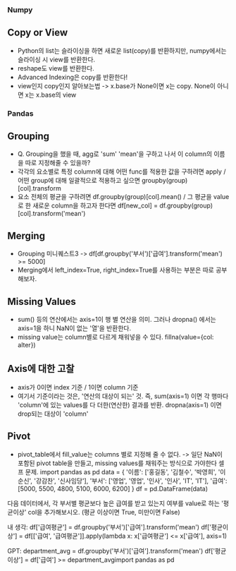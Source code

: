 ### Numpy
 ## Copy or View
 - Python의 list는 슬라이싱을 하면 새로운 list(copy)를 반환하지만, numpy에서는 슬라이싱 시 view를 반환한다.
 - reshape도 view를 반환한다.
 - Advanced Indexing은 copy를 반환한다!
 - view인지 copy인지 알아보는법 -> x.base가 None이면 x는 copy. None이 아니면 x는 x.base의 view

### Pandas
 ## Grouping
 - Q. Grouping을 했을 때, agg로 'sum' 'mean'을 구하고 나서 이 column의 이름을 따로 지정해줄 수 있을까?
 - 각각의 요소별로 특정 column에 대해 어떤 func를 적용한 값을 구하려면 apply / 어떤 group에 대해 일괄적으로 적용하고 싶으면 groupby(group)[col].transform
 - 요소 전체의 평균을 구하려면 df.groupby(group)[col].mean() / 그 평균을 value로 한 새로운 column을 하고자 한다면 df[new_col] = df.groupby(group)[col].transform('mean')
 ## Merging
 - Grouping 미니퀘스트3 -> df[df.groupby('부서')['급여'].transform('mean') >= 5000]
 - Merging에서 left_index=True, right_index=True를 사용하는 부분은 따로 공부해보자.
 ## Missing Values
 - sum() 등의 연산에서는 axis=1이 행 별 연산을 의미. 그러나 dropna() 에서는 axis=1을 하니 NaN이 없는 '열'을 반환한다.
 - missing value는 column별로 다르게 채워넣을 수 있다. fillna(value={col: alter})
 ## Axis에 대한 고찰
 - axis가 0이면 index 기준 / 1이면 column 기준
 - 여기서 기준이라는 것은, '연산의 대상이 되는' 것. 즉, sum(axis=1) 이면 각 행마다 'column'에 있는 values를 다 더한(연산한) 결과를 반환. dropna(axis=1) 이면 drop되는 대상이 'column'
 ## Pivot
 - pivot_table에서 fill_value는 columns 별로 지정해 줄 수 없다. -> 일단 NaN이 포함된 pivot table을 만들고, missing values를 채워주는 방식으로 가야한다
셀프 문제.
import pandas as pd
data = {
    '이름': ['홍길동', '김철수', '박영희', '이순신', '강감찬', '신사임당'],
    '부서': ['영업', '영업', '인사', '인사', 'IT', 'IT'],
    '급여': [5000, 5500, 4800, 5100, 6000, 6200]
}
df = pd.DataFrame(data)

다음 데이터에서, 각 부서별 평균보다 높은 급여를 받고 있는지 여부를 value로 하는 '평균이상' col을 추가해보시오. (평균 이상이면 True, 미만이면 False)

내 생각:
df['급여평균'] = df.groupby('부서')['급여'].transform('mean')
df['평균이상'] = df[['급여', '급여평균']].apply(lambda x: x['급여평균'] <= x['급여'], axis=1)

GPT:
department_avg = df.groupby('부서')['급여'].transform('mean')
df['평균이상'] = df['급여'] >= department_avgimport pandas as pd